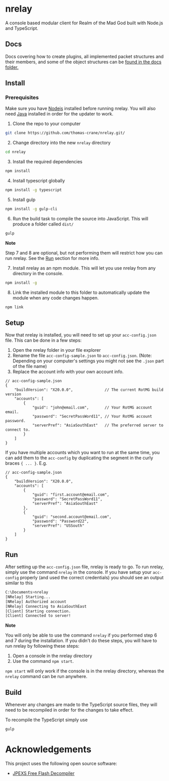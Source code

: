 # nrelay
A console based modular client for Realm of the Mad God built with Node.js and TypeScript.

## Docs
Docs covering how to create plugins, all implemented packet structures and their members, and some of the object structures can be [found in the docs folder.](https://github.com/thomas-crane/nrelay/tree/master/docs)

## Install
### Prerequisites
Make sure you have [Nodejs](https://nodejs.org/en/) installed before running nrelay.
You will also need [Java](https://java.com/en/download/) installed in order for the updater to work.

1. Clone the repo to your computer
```bash
git clone https://github.com/thomas-crane/nrelay.git/
```

2. Change directory into the new `nrelay` directory
```bash
cd nrelay
```

3. Install the required dependencies
```bash
npm install
```

4. Install typescript globally
```bash
npm install -g typescript
```

5. Install gulp
```bash
npm install -g gulp-cli
```

6. Run the build task to compile the source into JavaScript. This will produce a folder called `dist/`
```bash
gulp
```

__Note__

Step 7 and 8 are optional, but not performing them will restrict how you can run nrelay. See the [Run](#Run) section for more info.

7. Install nrelay as an npm module. This will let you use nrelay from any directory in the console.
```bash
npm install -g
```

8. Link the installed module to this folder to automatically update the module when any code changes happen.
```bash
npm link
```

## Setup
Now that nrelay is installed, you will need to set up your `acc-config.json` file. This can be done in a few steps:
1. Open the nrelay folder in your file explorer
2. Rename the file `acc-config-sample.json` to `acc-config.json`. (Note: Depending on your computer's settings you might not see the `.json` part of the file name)
3. Replace the account info with your own account info.
```
// acc-config-sample.json
{
    "buildVersion": "X20.0.0",              // The current RotMG build version
    "accounts": [
        {
            "guid": "john@email.com",       // Your RotMG account email.
            "password": "SecretPassWord11", // Your RotMG account password.
            "serverPref": "AsiaSouthEast"   // The preferred server to connect to.
        }
    ]
}
```
If you have multiple accounts which you want to run at the same time, you can add them to the `acc-config` by duplicating the segment in the curly braces `{ ... }`. E.g.
```
// acc-config-sample.json
{
    "buildVersion": "X20.0.0",
    "accounts": [
        {
            "guid": "first.account@email.com",
            "password": "SecretPassWord11",
            "serverPref": "AsiaSouthEast"
        },
        {
            "guid": "second.account@email.com",
            "password": "Password22",
            "serverPref": "USSouth"
        }
    ]
}
```

## Run
After setting up the `acc-config.json` file, nrelay is ready to go. To run nrelay, simply use the command `nrelay` in the console. If you have setup your `acc-config` properly (and used the correct credentials) you should see an output similar to this
```bash
C:\Documents>nrelay
[NRelay] Starting...
[NRelay] Authorized account
[NRelay] Connecting to AsiaSouthEast
[Client] Starting connection.
[Client] Connected to server!
```

__Note__

You will only be able to use the command `nrelay` if you performed step 6 and 7 during the installation. If you didn't do these steps, you will have to run nrelay by following these steps:
1. Open a console in the nrelay directory
2. Use the command `npm start`.

`npm start` will only work if the console is in the nrelay directory, whereas the `nrelay` command can be run anywhere.

## Build
Whenever any changes are made to the TypeScript source files, they will need to be recompiled in order for the changes to take effect.

To recompile the TypeScript simply use
```bash
gulp
```

# Acknowledgements
This project uses the following open source software:
 + [JPEXS Free Flash Decompiler](https://github.com/jindrapetrik/jpexs-decompiler)
